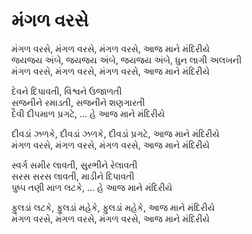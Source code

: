# મંગળ વરસે

મંગળ વરસે, મંગળ વરસે, મંગળ વરસે, આજ માને મંદિરીયે  
જયજય અંબે, જયજય અંબે, જયજય અંબે, ધુન લાગી અલખની  
મંગળ વરસે, મંગળ વરસે, મંગળ વરસે, આજ માને મંદિરીયે  

દેવને દિપાવતી, વિશ્વને ઉજાળતી  
સજનીને રમાડતી, સજનીને શણગારતી  
દૈવી દીપમાળ પ્રગટે, ... હે આજ માને મંદિરીયે  

દીવડાં ઝળકે, દીવડાં ઝળકે, દીવડાં પ્રગટે, આજ માને મંદિરીયે  
મંગળ વરસે, મંગળ વરસે, મંગળ વરસે, આજ માને મંદિરીયે  

સ્વર્ગ સમીર લાવતી, સુરભીને રેલાવતી  
સરસ સરસ લાવતી, માડીને દિપાવતી  
પુષ્પ તણી માળ લટકે, ... હે આજ માને મંદિરીયે  

ફુલડાં લટકે, ફુલડાં મહેકે, ફુલડાં મહેકે, આજ માને મંદિરીયે  
મંગળ વરસે, મંગળ વરસે, મંગળ વરસે, આજ માને મંદિરીયે  
